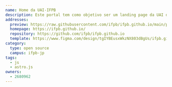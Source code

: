 ```yaml
---
name: Home da UAI-IFPB
description: Este portal tem como objetivo ser um landing page da UAI do IFPB.
addresses:
  preview: https://raw.githubusercontent.com/ifpb/ifpb.github.io/main/preview.png
  homepage: https://ifpb.github.io/
  repository: https://github.com/ifpb/ifpb.github.io
  template: https://www.figma.com/design/tgIYBEusxWkzNX803dBgUs/ifpb.github.io?node-id=0-1&t=Y6u5fodNP8JCcDHw-1
category:
  type: open source
  campus: ifpb-jp
tags:
  - js
  - astro.js
owners:
  - 2680962
---
```

